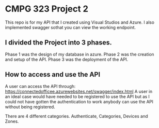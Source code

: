 # CMPG 323 Project 2
This repo is for my API that I created using Visual Studios and Azure. I also implemented swagger sothat you can view the working endpoint.

## I divided the Project into 3 phases. 
Phase 1 was the design of my database in azure.
Phase 2 was the creation and setup of the API.
Phase 3 was the deployment of the API.

## How to access and use the API
A user can access the API through: https://connectedofficee.azurewebsites.net/swagger/index.html
A user in an ideal case would have needed to be registered to use the API but as I could not have gotten the authentication to work 
anybody can use the API without being registered. 

There are 4 different categories. Authenticate, Categories, Devices and Zones.
